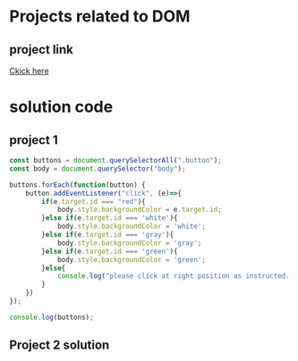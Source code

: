 # Projects related to DOM

## project link
[Ckick here](https://stackblitz.com/edit/web-platform-wlty22?file=index.html)

# solution code

## project 1

```javascript
const buttons = document.querySelectorAll(".button");
const body = document.querySelector("body");

buttons.forEach(function(button) {
    button.addEventListener("click", (e)=>{
        if(e.target.id === "red"){
            body.style.backgroundColor = e.target.id;
        }else if(e.target.id === 'white'){
            body.style.backgroundColor = 'white';
        }else if(e.target.id === 'gray'){
            body.style.backgroundColor = 'gray';
        }else if(e.target.id === 'green'){
            body.style.backgroundColor = 'green';
        }else{
            console.log("please click at right position as instructed...!");
        }
    })
});

console.log(buttons);

```

## Project 2 solution

```javascript

```